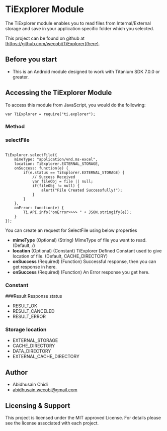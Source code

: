 # TiExplorer Module

The TiExplorer module enables you to read files from Internal/External storage and save in your application specific folder which you selected.

This project can be found on github at [https://github.com/wecobi/TiExplorer](here).

## Before you start

* This is an Android module designed to work with Titanium SDK 7.0.0 or greater.

## Accessing the TiExplorer Module
To access this module from JavaScript, you would do the following:
<pre><code>var TiExplorer = require("ti.explorer");</code></pre>

### Method

### selectFile
<pre><code>
TiExplorer.selectFile({
	mimeType: "application/vnd.ms-excel",
	location: TiExplorer.EXTERNAL_STORAGE,
	onSuccess: function(e) {
		if(e.status == TiExplorer.EXTERNAL_STORAGE) {
			// Success Received
			var fileObj = file || null;
			if(fileObj != null) {
				alert("File Created Successfully!");
			}
		}
	},
	onError: function(e) {
		Ti.API.info("onError>>>> " + JSON.stringify(e));
	}
});
</code></pre>

You can create an request for SelectFile using below properties
* <b>mimeType</b> (Optional) (String) MimeType of file you want to read. (Default, */*)
* <b>location</b> (Optional) (Constant) TiExplorer Defined Constant used to give location of file. (Default, <span>CACHE_DIRECTORY</span>)
* <b>onSuccess</b> (Required) (Function) Successful response, then you can get response in here.
* <b>onSuccess</b> (Required) (Function) An Error response you get here.


### Constant

###Result Response status
* RESULT_OK
* RESULT_CANCELED
* RESULT_ERROR

### Storage location
* EXTERNAL_STORAGE
* CACHE_DIRECTORY
* DATA_DIRECTORY
* EXTERNAL_CACHE_DIRECTORY

## Author
* Abidhusain Chidi
* abidhusain.wecobi@gmail.com

## Licensing & Support
This project is licensed under the MIT approved License. For details please see the license associated with each project.

